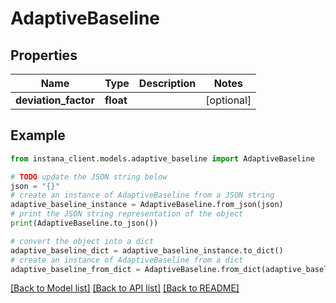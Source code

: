 # AdaptiveBaseline


## Properties

Name | Type | Description | Notes
------------ | ------------- | ------------- | -------------
**deviation_factor** | **float** |  | [optional] 

## Example

```python
from instana_client.models.adaptive_baseline import AdaptiveBaseline

# TODO update the JSON string below
json = "{}"
# create an instance of AdaptiveBaseline from a JSON string
adaptive_baseline_instance = AdaptiveBaseline.from_json(json)
# print the JSON string representation of the object
print(AdaptiveBaseline.to_json())

# convert the object into a dict
adaptive_baseline_dict = adaptive_baseline_instance.to_dict()
# create an instance of AdaptiveBaseline from a dict
adaptive_baseline_from_dict = AdaptiveBaseline.from_dict(adaptive_baseline_dict)
```
[[Back to Model list]](../README.md#documentation-for-models) [[Back to API list]](../README.md#documentation-for-api-endpoints) [[Back to README]](../README.md)



